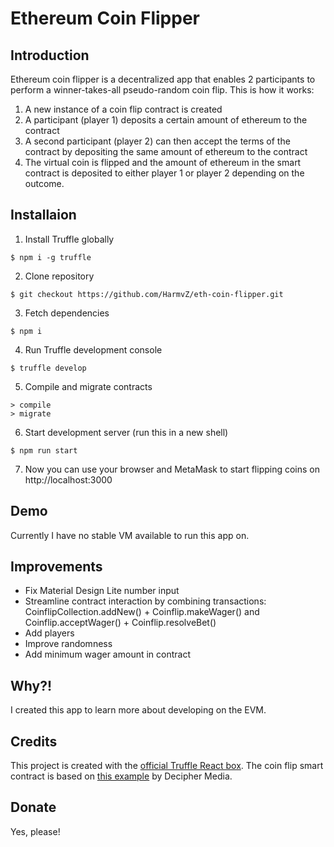 # Ethereum Coin Flipper
## Introduction
Ethereum coin flipper is a decentralized app that enables 2 participants to perform a winner-takes-all pseudo-random coin flip. This is how it works:
1. A new instance of a coin flip contract is created
2. A participant (player 1) deposits a certain amount of ethereum to the contract
3. A second participant (player 2) can then accept the terms of the contract by depositing the same amount of ethereum to the contract
4. The virtual coin is flipped and the amount of ethereum in the smart contract is deposited to either player 1 or player 2 depending on the outcome.
## Installaion
1. Install Truffle globally
```
$ npm i -g truffle
```
2. Clone repository
```
$ git checkout https://github.com/HarmvZ/eth-coin-flipper.git
```
3. Fetch dependencies
```
$ npm i
```
4. Run Truffle development console
```
$ truffle develop
```
5. Compile and migrate contracts
```
> compile
> migrate

```
6. Start development server (run this in a new shell)
```
$ npm run start
```
7. Now you can use your browser and MetaMask to start flipping coins on http://localhost:3000
## Demo
Currently I have no stable VM available to run this app on.
## Improvements
* Fix Material Design Lite number input
* Streamline contract interaction by combining transactions: CoinflipCollection.addNew() + Coinflip.makeWager() and Coinflip.acceptWager() + Coinflip.resolveBet()
* Add players
* Improve randomness
* Add minimum wager amount in contract
## Why?!
I created this app to learn more about developing on the EVM.
## Credits
This project is created with the [official Truffle React box](http://truffleframework.com/boxes/react). The coin flip smart contract is based on [this example](https://gist.github.com/AlwaysBCoding/fa141a313f404b585016ff2a1e62adaf) by Decipher Media.
## Donate
Yes, please!